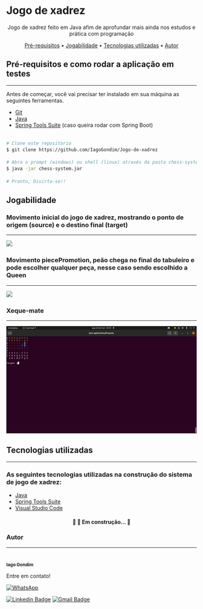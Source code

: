 # **Jogo de xadrez**

<p align="center">Jogo de xadrez feito em Java afim de aprofundar mais ainda nos estudos e prática com programação</p>

<p align="center">
 <a href="#pré-requisitos">Pré-requisitos</a> •
 <a href="#jogabilidade">Jogabilidade</a> • 
 <a href="#tecnologias-utilizadas">Tecnologias utilizadas</a> • 
 <a href="#autor">Autor</a>
</p>

## **Pré-requisitos e como rodar a aplicação em testes**
---

Antes de começar, você vai precisar ter instalado em sua máquina as seguintes ferramentas.

- [Git](https://github.com/)
- [Java](https://www.java.com/pt-BR/)
- [Spring Tools Suite](https://spring.io/tools) (caso queira rodar com Spring Boot)

```bash

# Clone este repositorio
$ git clone https://github.com/IagoGondim/Jogo-de-xadrez

# Abra o prompt (windows) ou shell (linux) através da pasta chess-system
$ java -jar chess-system.jar

# Pronto, Divirta-se!!

```

## **Jogabilidade**

### Movimento inicial do jogo de xadrez, mostrando o ponto de origem (source) e o destino final (target)
---

![](img/inicio.gif)

### Movimento piecePromotion, peão chega no final do tabuleiro e pode escolher qualquer peça, nesse caso sendo escolhido a Queen
---
![](img/promotion-piece.gif)

### Xeque-mate
---

![](img/xeque-mate.gif)

## **Tecnologias utilizadas**
---
### As seguintes tecnologias utilizadas na construção do sistema de jogo de xadrez:


- [Java](https://www.java.com/pt-BR/)
- [Spring Tools Suite](https://spring.io/)
- [Visual Studio Code](https://code.visualstudio.com/)

<h4 align="center"> 
	🚧  🚀 Em construção...  🚧
</h4>

### **Autor**
---

<a href="https://blog.rocketseat.com.br/author/thiago/">
 <img style="border-radius: 50%;" src="https://avatars.githubusercontent.com/u/86786966?v=4" width="100px;" alt=""/>
 <br />
 <sub><b>Iago Gondim</b></sub></a> 

Entre em contato!

[![WhatsApp](https://img.shields.io/badge/WhatsApp-25D366?style=for-the-badge&logo=whatsapp&logoColor=white)](https://wa.me/5588999801863?text=Ol%C3%A1%2C%20Mande-me%20uma%20mensagem%2C%20responderei%20assim%20que%20poss%C3%ADvel%20%3A)

[![Linkedin Badge](https://img.shields.io/badge/-Iago-blue?style=flat-square&logo=Linkedin&logoColor=white&link=https://www.linkedin.com/in/tgmarinho/)](https://www.linkedin.com/in/iago-gondim-2b163210b/) 
[![Gmail Badge](https://img.shields.io/badge/-iagogondim200@gmail.com-c14438?style=flat-square&logo=Gmail&logoColor=white&link=mailto:iagogondim200@gmail.com)](mailto:iagogondim200@gmail.com)